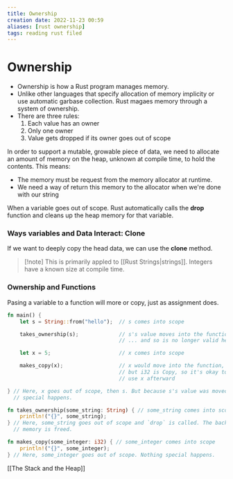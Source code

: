 ```yaml
---
title: Ownership
creation date: 2022-11-23 00:59
aliases: [rust ownership]
tags: reading rust filed
---
```


# Ownership
- Ownership is how a Rust program manages memory. 
- Unlike other languages that specify allocation of memory implicity or use automatic garbase collection. Rust magaes memory through a system of ownership.
- There are three rules:
	1. Each value has an owner
	2. Only one owner
	3. Value gets dropped if its owner goes out of scope

In order to support a mutable, growable piece of data, we need to allocate an amount of memory on the heap, unknown at compile time, to hold the contents. This means:
- The memory must be request from the memory allocator at runtime.
- We need a way of return this memory to the allocator when we're done with our string

When a variable goes out of scope. Rust automatically calls the **drop** function and cleans up the heap memory for that variable.

### Ways variables and Data Interact: Clone
If we want to deeply copy the head data, we can use the **clone** method.
> [!note] This is primarily appled to [[Rust Strings|strings]]. Integers have a known size at compile time.

### Ownership and Functions
Pasing a variable to a function will more or copy, just as assignment does.
```Rust
fn main() {
    let s = String::from("hello");  // s comes into scope

    takes_ownership(s);             // s's value moves into the function...
                                    // ... and so is no longer valid here

    let x = 5;                      // x comes into scope

    makes_copy(x);                  // x would move into the function,
                                    // but i32 is Copy, so it's okay to still
                                    // use x afterward

} // Here, x goes out of scope, then s. But because s's value was moved, nothing
  // special happens.

fn takes_ownership(some_string: String) { // some_string comes into scope
    println!("{}", some_string);
} // Here, some_string goes out of scope and `drop` is called. The backing
  // memory is freed.

fn makes_copy(some_integer: i32) { // some_integer comes into scope
    println!("{}", some_integer);
} // Here, some_integer goes out of scope. Nothing special happens.

```




[[The Stack and the Heap]]
